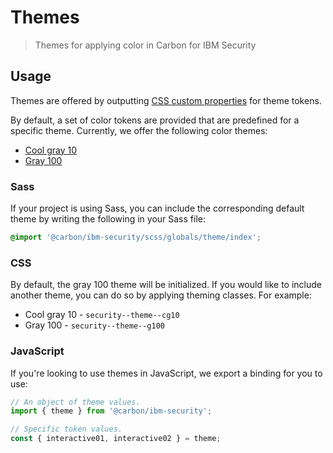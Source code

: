 # Themes

> Themes for applying color in Carbon for IBM Security

## Usage

Themes are offered by outputting [CSS custom properties](https://developer.mozilla.org/en-US/docs/Web/CSS/--*) for theme tokens.

By default, a set of color tokens are provided that
are predefined for a specific theme. Currently, we offer the following color
themes:

- [Cool gray 10](themes.md)
- [Gray 100](themes.md)

### Sass

If your project is using Sass, you can include the corresponding default theme by writing the following in your Sass file:

```scss
@import '@carbon/ibm-security/scss/globals/theme/index';
```

### CSS

By default, the gray 100 theme will be initialized. If you would like to include another theme, you can do so by applying theming classes. For example:

- Cool gray 10 - `security--theme--cg10`
- Gray 100 - `security--theme--g100`

### JavaScript

If you're looking to use themes in JavaScript, we export a binding for you to use:

```js
// An object of theme values.
import { theme } from '@carbon/ibm-security';

// Specific token values.
const { interactive01, interactive02 } = theme;
```
